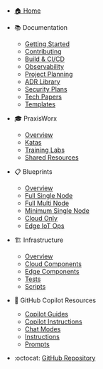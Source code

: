 <!-- markdownlint-disable MD041 -->
<!-- markdownlint-disable MD051 -->

* [🏠 Home](#/docs/index.md)

* 📚 Documentation
  * [Getting Started](#/docs/getting-started/index.md)
  * [Contributing](#/docs/contributing/index.md)
  * [Build & CI/CD](#/docs/build-cicd/index.md)
  * [Observability](#/docs/observability/index.md)
  * [Project Planning](#/docs/project-planning/README.md)
  * [ADR Library](#/docs/solution-adr-library/README.md)
  * [Security Plans](#/docs/solution-security-plan-library/README.md)
  * [Tech Papers](#/docs/solution-technology-paper-library/README.md)
  * [Templates](#/docs/project-planning/templates/README.md)

* 🎓 PraxisWorx
  * [Overview](#/praxisworx/README.md)
  * [Katas](#/praxisworx/katas/README.md)
  * [Training Labs](#/praxisworx/training-labs/README.md)
  * [Shared Resources](#/praxisworx/shared/README.md)

* 📋 Blueprints
  * [Overview](#/blueprints/README.md)
  * [Full Single Node](#/blueprints/full-single-node-cluster/README.md)
  * [Full Multi Node](#/blueprints/full-multi-node-cluster/README.md)
  * [Minimum Single Node](#/blueprints/minimum-single-node-cluster/README.md)
  * [Cloud Only](#/blueprints/only-cloud-single-node-cluster/README.md)
  * [Edge IoT Ops](#/blueprints/only-edge-iot-ops/README.md)

* 🏗️ Infrastructure
  * [Overview](#/src/README.md)
  * [Cloud Components](#/src/000-cloud/README.md)
  * [Edge Components](#/src/100-edge/README.md)
  * [Tests](#/tests/README.md)
  * [Scripts](#/scripts/README.md)

* 🤖 GitHub Copilot Resources
  * [Copilot Guides](#/copilot/README.md)
  * [Copilot Instructions](#/.github/copilot-instructions.md)
  * [Chat Modes](#/.github/chatmodes/README.md)
  * [Instructions](#/.github/instructions/README.md)
  * [Prompts](#/.github/prompts/README.md)

* :octocat: [GitHub Repository](https://github.com/Microsoft/edge-ai)
